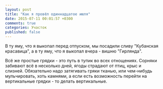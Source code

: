 ```yaml
---
layout: post
title: "Как я провёл одиннадцатое июля"
date: 2015-07-11 00:01:57 +0300
comments: true
categories: Участок
published: false
---
```

В ту яму, что я выкопал перед отпуском, мы посадили сливу "Кубанская красавица", а в ту яму, что я выкопал вчера - вишню "Гирлянда".

Всё же простые грядки - это путь в тупик во всех отнощениях. Сорняки забивают всё в несколько дней, ягоды страдают от птиц, крыс и слизней. Обязательно надо затягивать гряки тканью, или чем-нибудь мульчировать, хоть камнями, а если есть возможность перейти на вертикальные грядки - то делать вертикальные.